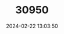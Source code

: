 ---
title: "30950"
category: "Psidium sintenisii"
draft: false
date: 2024-02-22 13:03:50
languages:
  Spanish; Castilian: ["Hoja Menuda"]
---
